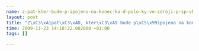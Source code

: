 ```yaml
--- 
name: z-pat-kter-bude-p-ipojeno-na-konec-ka-d-polo-ky-ve-zdroji-p-sp-vk-
layout: post
title: "Z\xC3\xA1pat\xC3\xAD, kter\xC3\xA9 bude p\xC5\x99ipojeno na konec ka\xC5\xBEd\xC3\xA9 polo\xC5\xBEky ve zdroji p\xC5\x99\xC3\xADsp\xC4\x9Bvk\xC5\xAF."
time: 2009-11-23 14:18:22.082000 +01:00
tags: []

---
```

